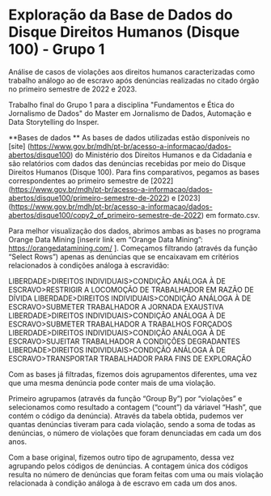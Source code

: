# Exploração da Base de Dados do Disque Direitos Humanos (Disque 100) - Grupo 1

Análise de casos de violações aos direitos humanos caracterizadas como trabalho análogo ao de escravo após denúncias realizadas no citado órgão no primeiro semestre de 2022 e 2023.

Trabalho final do Grupo 1 para a disciplina "Fundamentos e Ética do Jornalismo de Dados" do Master em Jornalismo de Dados, Automação e Data Storytelling do Insper.

**Bases de dados **
As bases de dados utilizadas estão disponíveis no [site] (https://www.gov.br/mdh/pt-br/acesso-a-informacao/dados-abertos/disque100) do Ministério dos Direitos Humanos e da Cidadania e são relatórios com dados das denúncias recebidas por meio do Disque Direitos Humanos (Disque 100). 
Para fins comparativos, pegamos as bases correspondentes ao primeiro semestre de [2022] (https://www.gov.br/mdh/pt-br/acesso-a-informacao/dados-abertos/disque100/primeiro-semestre-de-2022) e [2023] (https://www.gov.br/mdh/pt-br/acesso-a-informacao/dados-abertos/disque100/copy2_of_primeiro-semestre-de-2022) em formato.csv.

Para melhor visualização dos dados, abrimos ambas as bases no programa Orange Data Mining [inserir link em “Orange Data Mining”: https://orangedatamining.com/ ]. Começamos filtrando (através da função “Select Rows”) apenas as denúncias que se encaixavam em critérios relacionados à condições análoga à escravidão:

LIBERDADE>DIREITOS INDIVIDUAIS>CONDIÇÃO ANÁLOGA À DE ESCRAVO>RESTRIGIR A LOCOMOÇÃO DE TRABALHADOR EM RAZÃO DE DÍVIDA
LIBERDADE>DIREITOS INDIVIDUAIS>CONDIÇÃO ANÁLOGA À DE ESCRAVO>SUBMETER TRABALHADOR A JORNADA EXAUSTIVA
LIBERDADE>DIREITOS INDIVIDUAIS>CONDIÇÃO ANÁLOGA À DE ESCRAVO>SUBMETER TRABALHADOR A TRABALHOS FORÇADOS
LIBERDADE>DIREITOS INDIVIDUAIS>CONDIÇÃO ANÁLOGA À DE ESCRAVO>SUJEITAR TRABALHADOR A CONDIÇÕES DEGRADANTES
LIBERDADE>DIREITOS INDIVIDUAIS>CONDIÇÃO ANÁLOGA À DE ESCRAVO>TRANSPORTAR TRABALHADOR PARA FINS DE EXPLORAÇÃO  

Com as bases já filtradas, fizemos dois agrupamentos diferentes, uma vez que uma mesma denúncia pode conter mais de uma violação. 

Primeiro agrupamos (através da função “Group By”) por “violações” e selecionamos como resultado a contagem (“count”) da váriavel “Hash”, que contém o código da denúncia). Através da tabela obtida, pudemos ver quantas denúncias tiveram para cada violação, sendo a soma de todas as denúncias, o número de violações que foram denunciadas em cada um dos anos. 

Com a base original, fizemos outro tipo de agrupamento, dessa vez agrupando pelos códigos de denúncias. A contagem única dos códigos resulta no número de denúncias que foram feitas com uma ou mais violação relacionada à condição análoga à de escravo em cada um dos anos.
